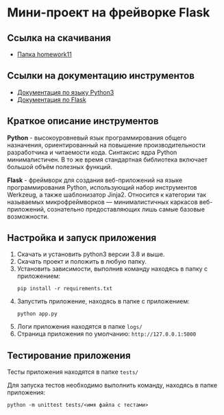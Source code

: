 # Мини-проект на фрейворке Flask
## Ссылка на скачивания

- [Папка homework11](https://github.com/Rycroft-Philostrate/Sky.pro.git)

## Ссылки на документацию инструментов

- [Документация по языку Python3](https://docs.python.org/3/)
- [Документация по Flask](https://flask.palletsprojects.com/en/2.1.x/)

## Краткое описание инструментов

**Python** - высокоуровневый язык программирования общего назначения, ориентированный на повышение производительности разработчика и читаемости кода. Синтаксис ядра Python минималистичен. В то же время стандартная библиотека включает большой объём полезных функций.

**Flask** - фреймворк для создания веб-приложений на языке программирования Python, использующий набор инструментов Werkzeug, а также шаблонизатор Jinja2. Относится к категории так называемых микрофреймворков — минималистичных каркасов веб-приложений, сознательно предоставляющих лишь самые базовые возможности.

## Настройка и запуск приложения

1. Скачать и установить python3 версии 3.8 и выше.
2. Скачать проект и положить в любую папку.
3. Установить зависимости, выполнив команду находясь в папку с приложением:
    ```
   pip install -r requirements.txt
   ```
4. Запустить приложение, находясь в папке с приложением:
    ```
   python app.py
   ```
5. Логи приложения находятся в папке `logs/`
6. Страница приложения по умолчанию: `http://127.0.0.1:5000`

## Тестирование приложения

Тесты приложения находятся в папке `tests/`

Для запуска тестов необходимо выполнить команду, находясь в папке приложения:
```
python -m unittest tests/<имя файла с тестами>
```
